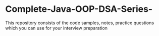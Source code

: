 # Complete-Java-OOP-DSA-Series-
This repository consists of the code samples, notes, practice questions which you can use for your interview preparation 

